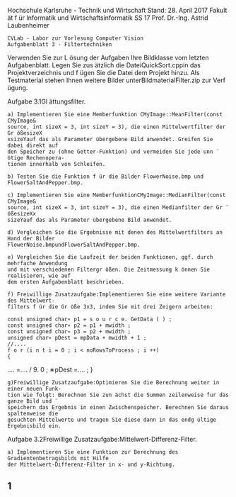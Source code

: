 Hochschule Karlsruhe - Technik und Wirtschaft Stand: 28. April 2017
Fakult ̈at f ̈ur Informatik und Wirtschaftsinformatik SS 17
Prof. Dr.-Ing. Astrid Laubenheimer

```
CVLab - Labor zur Vorlesung Computer Vision
Aufgabenblatt 3 - Filtertechniken
```
Verwenden Sie zur L ̈osung der Aufgaben Ihre Bildklasse vom letzten Aufgabenblatt. Legen
Sie zus ̈atzlich die DateiQuickSort.cppin das Projektverzeichnis und f ̈ugen Sie die Datei dem
Projekt hinzu. Als Testmaterial stehen Ihnen weitere Bilder unterBildmaterialFilter.zip
zur Verf ̈ugung.

Aufgabe 3.1Gl ̈attungsfilter.

```
a) Implementieren Sie eine Memberfunktion CMyImage::MeanFilter(const CMyImage&
source, int sizeX = 3, int sizeY = 3), die einen Mittelwertfilter der Gr ̈oßesizeX
xsizeYauf das als Parameter ̈ubergebene Bild anwendet. Greifen Sie dabei direkt auf
den Speicher zu (ohne Getter-Funktion) und vermeiden Sie jede unn ̈otige Rechenopera-
tionen innerhalb von Schleifen.
```
```
b) Testen Sie die Funktion f ̈ur die Bilder FlowerNoise.bmp und
FlowerSaltAndPepper.bmp.
```
```
c) Implementieren Sie eine MemberfunktionCMyImage::MedianFilter(const CMyImage&
source, int sizeX = 3, int sizeY = 3), die einen Medianfilter der Gr ̈oßesizeXx
sizeYauf das als Parameter ̈ubergebene Bild anwendet.
```
```
d) Vergleichen Sie die Ergebnisse mit denen des Mittelwertfilters an Hand der Bilder
FlowerNoise.bmpundFlowerSaltAndPepper.bmp.
```
```
e) Vergleichen Sie die Laufzeit der beiden Funktionen, ggf. durch mehrfache Anwendung
und mit verschiedenen Filtergr ̈oßen. Die Zeitmessung k ̈onnen Sie realisieren, wie auf
dem ersten Aufgabenblatt beschrieben.
```
```
f) Freiwillige Zusatzaufgabe:Implementieren Sie eine weitere Variante des Mittelwert-
filters f ̈ur die Gr ̈oße 3x3, indem Sie mit drei Zeigern arbeiten:
```
```
const unsigned char∗ p1 = s o u r c e. GetData ( ) ;
const unsigned char∗ p2 = p1 + mwidth ;
const unsigned char∗ p3 = p2 + mwidth ;
unsigned char∗ pDest = mpData + mwidth + 1 ;
//....
f o r (i n t i = 0 ; i < noRowsToProcess ; i ++)
{
```
.... =.... / 9. 0 ;
∗pDest =.... ;
}

```
g)Freiwillige Zusatzaufgabe:Optimieren Sie die Berechnung weiter in einer neuen Funk-
tion wie folgt: Berechnen Sie zun ̈achst die Summen zeilenweise fur das ganze Bild und ̈
speichern das Ergebnis in einen Zwischenspeicher. Berechnen Sie daraus spaltenweise die
gesuchten Mittelwerte und tragen Sie diese dann in das endg ̈ultige Ergebnisbild ein.
```
Aufgabe 3.2Freiwillige Zusatzaufgabe:Mittelwert-Differenz-Filter.

```
a) Implementieren Sie eine Funktion zur Berechnung des Gradientenbetragsbilds mit Hilfe
der Mittelwert-Differenz-Filter in x- und y-Richtung.
```
## 1



